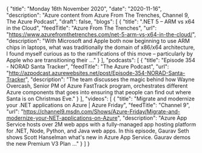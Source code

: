 {
  "title": "Monday 16th November 2020",
  "date": "2020-11-16",
  "description": "Azure content from Azure From The Trenches, Channel 9, The Azure Podcast",
  "draft": false,
  "blogs": [
    {
      "title": ".NET 5 – ARM vs x64 in the Cloud",
      "feedTitle": "Azure From The Trenches",
      "url": "https://www.azurefromthetrenches.com/net-5-arm-vs-x64-in-the-cloud/",
      "description": "With Microsoft and Apple both now beginning to use ARM chips in laptops, what was traditionally the domain of x86/x64 architecture, I found myself curious as to the ramifications of this move – particularly by Apple who are transitioning their ..."
    }
  ],
  "podcasts": [
    {
      "title": "Episode 354 - NORAD Santa Tracker",
      "feedTitle": "The Azure Podcast",
      "url": "http://azpodcast.azurewebsites.net/post/Episode-354-NORAD-Santa-Tracker",
      "description": "The team discusses the magic behind how Wayne Overcash, Senior PM of Azure FastTrack program, orchestrates different Azure components that goes into ensuring that people can find out where Santa is on Christmas Eve."
    }
  ],
  "videos": [
    {
      "title": "Migrate and modernize your .NET applications on Azure | Azure Friday",
      "feedTitle": "Channel 9",
      "url": "https://channel9.msdn.com/Shows/Azure-Friday/Migrate-and-modernize-your-NET-applications-on-Azure",
      "description": "Azure App Service hosts over 2M web apps with a fully-managed app hosting platform for .NET, Node, Python, and Java web apps. In this episode, Gaurav Seth shows Scott Hanselman what's new in Azure App Service. Gaurav demos the new Premium V3 Plan ..."
    }
  ]
}